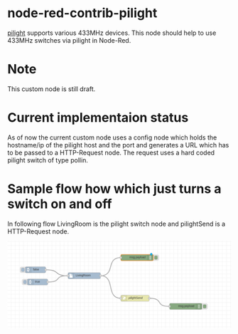 # node-red-contrib-pilight

[pilight](https://www.pilight.org/) supports various 433MHz devices. This node should help to use 433MHz switches via pilight in Node-Red.

# Note
This custom node is still draft.

# Current implementaion status

As of now the current custom node uses a config node which holds the hostname/ip of the pilight host and the port and generates a URL which has to be passed to a HTTP-Request node. The request uses a hard coded pilight switch of type pollin.

# Sample flow how which just turns a switch on and off

In following flow LivingRoom is the pilight switch node and pilightSend is a HTTP-Request node.

![Alt text](pics/pilight_customnode_flow.png?raw=true "Title")
